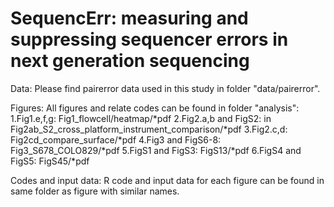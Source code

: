 # SequencErr: measuring and suppressing sequencer errors in next generation sequencing


Data:
Please find pairerror data used in this study in folder "data/pairerror".

Figures:
All figures and relate codes can be found in folder "analysis":
	1.Fig1.e,f,g: Fig1_flowcell/heatmap/*pdf
	2.Fig2.a,b and FigS2: in Fig2ab_S2_cross_platform_instrument_comparison/*pdf
	3.Fig2.c,d: Fig2cd_compare_surface/*pdf
	4.Fig3 and FigS6-8: Fig3_S678_COLO829/*pdf
	5.FigS1 and FigS3: FigS13/*pdf
	6.FigS4 and FigS5: FigS45/*pdf

Codes and input data:
R code and input data for each figure can be found in same folder as figure with similar names.

